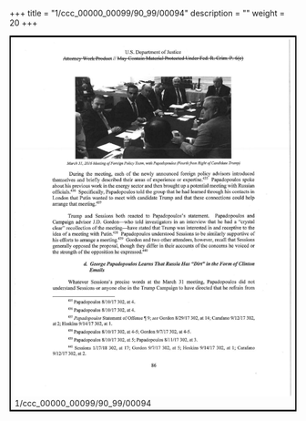 +++
title = "1/ccc_00000_00099/90_99/00094"
description = ""
weight = 20
+++

<table style="border:2px solid black;max-width:800px;max-height:800px;" 
><tr><td>
<img class="center-fit-jpg"
src="/jpg_/jpg_mueller_report_searchable_094.jpg">
1/ccc_00000_00099/90_99/00094
</img></td></tr></table>
